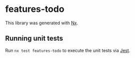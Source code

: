 # features-todo

This library was generated with [Nx](https://nx.dev).

## Running unit tests

Run `nx test features-todo` to execute the unit tests via [Jest](https://jestjs.io).
